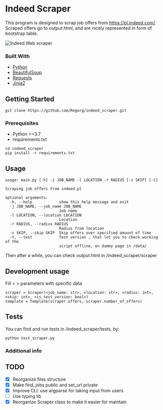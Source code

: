 # Indeed Scraper
This program is designed to scrap job offers from https://pl.indeed.com/. Scraped offers go to output.html, and are nicely represented in form of bootstrap table.

![Indeed Web scraper](https://i.imgur.com/DVAChtO.png)

### Built With
* [Python](https://www.python.org/)
* [BeautifulSoup](https://www.crummy.com/software/BeautifulSoup/bs4/doc/)
* [Requests](https://requests.readthedocs.io/en/master/)
* [Jinja2](https://jinja.palletsprojects.com/en/2.11.x/)



## Getting Started

```
git clone https://github.com/Regorg/indeed_scraper.git
```

### Prerequisites
* Python >=3.7
* requirements.txt
```
cd indeed_scraper
pip install -r requirements.txt
```

<!-- USAGE EXAMPLES -->
## Usage

```
usage: main.py [-h] -j JOB_NAME -l LOCATION -r RADIUS [-s SKIP] [-t]

Scraping job offers from indeed.pl

optional arguments:
  -h, --help            show this help message and exit
  -j JOB_NAME, --job_name JOB_NAME
                        Job name
  -l LOCATION, --location LOCATION
                        Location
  -r RADIUS, --radius RADIUS
                        Radius from location
  -s SKIP, --skip SKIP  Skip offers over specified amount of time
  -t, --test            Test version , that let you to check working of the
                        script offline, on dummy page in /data/
```
Then after a while, you can check output.html in /indeed_scraper/scraper

## Development usage

Fill < > parameters with specific data
```
scraper = Scraper(<job_name: str>, <location: str>, <radius: int>, <skip: int>, <is_test_version: bool>)
template = Template(scraper.offers, scraper.number_of_offers)
```

## Tests
You can find and run tests in /indeed_scraper/tests, by:
```
python test_scraper.py
```

### Additional info

## TODO
- [x] Reorganize files structure
- [x] Make find_jobs public and set_url private
- [x] Improve CLI: use argparse for taking input from users
- [ ] Use typing lib
- [x] Reorganize Scraper class to make it easier for maintain
